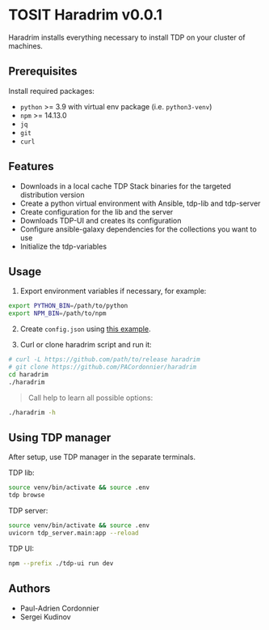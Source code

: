 
# TOSIT Haradrim v0.0.1

Haradrim installs everything necessary to install TDP on your cluster of machines.

## Prerequisites

Install required packages:

- `python` >= 3.9 with virtual env package (i.e. `python3-venv`)
- `npm` >= 14.13.0
- `jq`
- `git`
- `curl`

## Features

- Downloads in a local cache TDP Stack binaries for the targeted distribution version
- Create a python virtual environment with Ansible, tdp-lib and tdp-server
- Create configuration for the lib and the server
- Downloads TDP-UI and creates its configuration
- Configure ansible-galaxy dependencies for the collections you want to use
- Initialize the tdp-variables

## Usage

1. Export environment variables if necessary, for example:

```bash
export PYTHON_BIN=/path/to/python
export NPM_BIN=/path/to/npm
```

2. Create `config.json` using [this example](config.example.json).

3. Curl or clone haradrim script and run it:

```bash
# curl -L https://github.com/path/to/release haradrim
# git clone https://github.com/PACordonnier/haradrim
cd haradrim
./haradrim
```

> Call help to learn all possible options:
  ```bash
  ./haradrim -h
  ```

## Using TDP manager

After setup, use TDP manager in the separate terminals.

TDP lib:

```bash
source venv/bin/activate && source .env
tdp browse
```

TDP server:

```bash
source venv/bin/activate && source .env
uvicorn tdp_server.main:app --reload
```

TDP UI:

```bash
npm --prefix ./tdp-ui run dev
```

## Authors

- Paul-Adrien Cordonnier
- Sergei Kudinov
